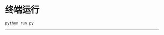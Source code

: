 # 终端运行

```shell
python run.py
```
*****************************************************************************************************************************************************************************************************************************************************************************************************************